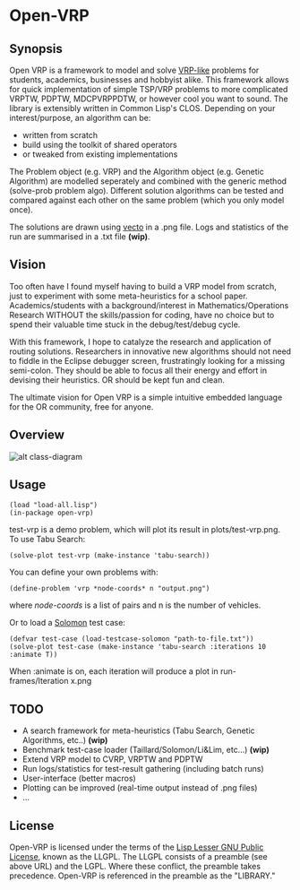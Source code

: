 # Open-VRP

## Synopsis

Open VRP is a framework to model and solve [VRP-like](http://neo.lcc.uma.es/radi-aeb/WebVRP/) problems for students, academics, businesses and hobbyist alike. This framework allows for quick implementation of simple TSP/VRP problems to more complicated VRPTW, PDPTW, MDCPVRPPDTW, or however cool you want to sound. The library is extensibly written in Common Lisp's CLOS. Depending on your interest/purpose, an algorithm can be:

* written from scratch
* build using the toolkit of shared operators
* or tweaked from existing implementations

The Problem object (e.g. VRP) and the Algorithm object (e.g. Genetic Algorithm) are modelled seperately and combined with the generic method (solve-prob problem algo). Different solution algorithms can be tested and compared against each other on the same problem (which you only model once).

The solutions are drawn using [vecto](http://www.xach.com/lisp/vecto/) in a .png file. Logs and statistics of the run are summarised in a .txt file **(wip)**.

## Vision

Too often have I found myself having to build a VRP model from scratch, just to experiment with some meta-heuristics for a school paper. Academics/students with a background/interest in Mathematics/Operations Research WITHOUT the skills/passion for coding, have no choice but to spend their valuable time stuck in the debug/test/debug cycle.

With this framework, I hope to catalyze the research and application of routing solutions. Researchers in innovative new algorithms should not need to fiddle in the Eclipse debugger screen, frustratingly looking for a missing semi-colon. They should be able to focus all their energy and effort in devising their heuristics. OR should be kept fun and clean.

The ultimate vision for Open VRP is a simple intuitive embedded language for the OR community, free for anyone.

## Overview

![alt class-diagram](https://github.com/mck-/Open-VRP/blob/master/class-diagram.png?raw=true "Class-diagram")

## Usage
   
```
(load "load-all.lisp")
(in-package open-vrp)
```

test-vrp is a demo problem, which will plot its result in plots/test-vrp.png. To use Tabu Search:

```
(solve-plot test-vrp (make-instance 'tabu-search))
```

You can define your own problems with:

```
(define-problem 'vrp *node-coords* n "output.png")
```

where *node-coords* is a list of pairs and n is the number of vehicles.

Or to load a [Solomon](http://neo.lcc.uma.es/radi-aeb/WebVRP/index.html?/Problem_Instances/CVRPTWInstances.html) test case:

```
(defvar test-case (load-testcase-solomon "path-to-file.txt"))
(solve-plot test-case (make-instance 'tabu-search :iterations 10 :animate T))
```
When :animate is on, each iteration will produce a plot in run-frames/Iteration x.png


## TODO

* A search framework for meta-heuristics (Tabu Search, Genetic Algorithms, etc..) **(wip)**
* Benchmark test-case loader (Taillard/Solomon/Li&Lim, etc...) **(wip)**
* Extend VRP model to CVRP, VRPTW and PDPTW
* Run logs/statistics for test-result gathering (including batch runs)
* User-interface (better macros)
* Plotting can be improved (real-time output instead of .png files)
* ...

## License

Open-VRP is licensed under the terms of the [Lisp Lesser GNU
Public License](http://opensource.franz.com/preamble.html), known as
the LLGPL.  The LLGPL consists of a preamble (see above URL) and the
LGPL.  Where these conflict, the preamble takes precedence. 
Open-VRP is referenced in the preamble as the "LIBRARY."
